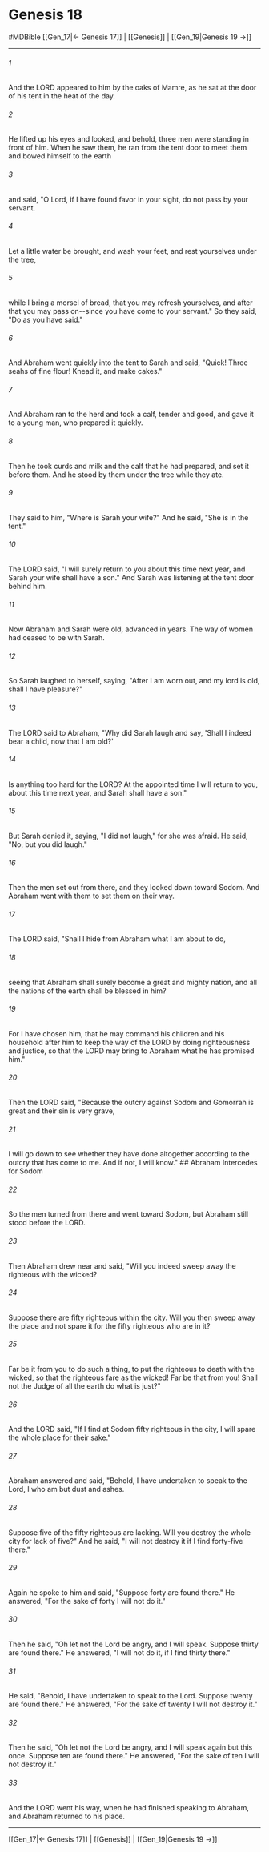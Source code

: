 # Genesis 18
#MDBible
[[Gen_17|← Genesis 17]] | [[Genesis]] | [[Gen_19|Genesis 19 →]]

***

###### 1 
And the LORD appeared to him by the oaks of Mamre, as he sat at the door of his tent in the heat of the day. 

###### 2 
He lifted up his eyes and looked, and behold, three men were standing in front of him. When he saw them, he ran from the tent door to meet them and bowed himself to the earth 

###### 3 
and said, "O Lord, if I have found favor in your sight, do not pass by your servant. 

###### 4 
Let a little water be brought, and wash your feet, and rest yourselves under the tree, 

###### 5 
while I bring a morsel of bread, that you may refresh yourselves, and after that you may pass on--since you have come to your servant." So they said, "Do as you have said." 

###### 6 
And Abraham went quickly into the tent to Sarah and said, "Quick! Three seahs of fine flour! Knead it, and make cakes." 

###### 7 
And Abraham ran to the herd and took a calf, tender and good, and gave it to a young man, who prepared it quickly. 

###### 8 
Then he took curds and milk and the calf that he had prepared, and set it before them. And he stood by them under the tree while they ate. 

###### 9 
They said to him, "Where is Sarah your wife?" And he said, "She is in the tent." 

###### 10 
The LORD said, "I will surely return to you about this time next year, and Sarah your wife shall have a son." And Sarah was listening at the tent door behind him. 

###### 11 
Now Abraham and Sarah were old, advanced in years. The way of women had ceased to be with Sarah. 

###### 12 
So Sarah laughed to herself, saying, "After I am worn out, and my lord is old, shall I have pleasure?" 

###### 13 
The LORD said to Abraham, "Why did Sarah laugh and say, 'Shall I indeed bear a child, now that I am old?' 

###### 14 
Is anything too hard for the LORD? At the appointed time I will return to you, about this time next year, and Sarah shall have a son." 

###### 15 
But Sarah denied it, saying, "I did not laugh," for she was afraid. He said, "No, but you did laugh." 

###### 16 
Then the men set out from there, and they looked down toward Sodom. And Abraham went with them to set them on their way. 

###### 17 
The LORD said, "Shall I hide from Abraham what I am about to do, 

###### 18 
seeing that Abraham shall surely become a great and mighty nation, and all the nations of the earth shall be blessed in him? 

###### 19 
For I have chosen him, that he may command his children and his household after him to keep the way of the LORD by doing righteousness and justice, so that the LORD may bring to Abraham what he has promised him." 

###### 20 
Then the LORD said, "Because the outcry against Sodom and Gomorrah is great and their sin is very grave, 

###### 21 
I will go down to see whether they have done altogether according to the outcry that has come to me. And if not, I will know." ## Abraham Intercedes for Sodom 

###### 22 
So the men turned from there and went toward Sodom, but Abraham still stood before the LORD. 

###### 23 
Then Abraham drew near and said, "Will you indeed sweep away the righteous with the wicked? 

###### 24 
Suppose there are fifty righteous within the city. Will you then sweep away the place and not spare it for the fifty righteous who are in it? 

###### 25 
Far be it from you to do such a thing, to put the righteous to death with the wicked, so that the righteous fare as the wicked! Far be that from you! Shall not the Judge of all the earth do what is just?" 

###### 26 
And the LORD said, "If I find at Sodom fifty righteous in the city, I will spare the whole place for their sake." 

###### 27 
Abraham answered and said, "Behold, I have undertaken to speak to the Lord, I who am but dust and ashes. 

###### 28 
Suppose five of the fifty righteous are lacking. Will you destroy the whole city for lack of five?" And he said, "I will not destroy it if I find forty-five there." 

###### 29 
Again he spoke to him and said, "Suppose forty are found there." He answered, "For the sake of forty I will not do it." 

###### 30 
Then he said, "Oh let not the Lord be angry, and I will speak. Suppose thirty are found there." He answered, "I will not do it, if I find thirty there." 

###### 31 
He said, "Behold, I have undertaken to speak to the Lord. Suppose twenty are found there." He answered, "For the sake of twenty I will not destroy it." 

###### 32 
Then he said, "Oh let not the Lord be angry, and I will speak again but this once. Suppose ten are found there." He answered, "For the sake of ten I will not destroy it." 

###### 33 
And the LORD went his way, when he had finished speaking to Abraham, and Abraham returned to his place. 

***

[[Gen_17|← Genesis 17]] | [[Genesis]] | [[Gen_19|Genesis 19 →]]
